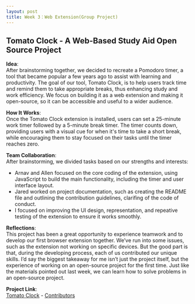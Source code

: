 ```yaml
---
layout: post
title: Week 3：Web Extension(Group Project)
---
```


## Tomato Clock - A Web-Based Study Aid Open Source Project  

**Idea**:  
After brainstorming together, we decided to recreate a Pomodoro timer, a tool that became popular a few years ago to assist with learning and productivity. The goal of our tool, Tomato Clock, is to help users track time and remind them to take appropriate breaks, thus enhancing study and work efficiency. We focus on building it as a web extension and making it open-source, so it can be accessible and useful to a wider audience.  

**How It Works**:  
Once the Tomato Clock extension is installed, users can set a 25-minute work timer followed by a 5-minute break timer. The timer counts down, providing users with a visual cue for when it's time to take a short break, while encouraging them to stay focused on their tasks until the timer reaches zero.  

**Team Collaboration**:  
After brainstorming, we divided tasks based on our strengths and interests:  
* Arnav and Allen focused on the core coding of the extension, using JavaScript to build the main functionality, including the timer and user interface layout.  
* Jared worked on project documentation, such as creating the README file and outlining the contribution guidelines, clarifing of the code of conduct.  
* I focused on improving the UI design, representation, and repeative testing of the extension to ensure it works smoothly.  

**Reflections**:  
This project has been a great opportunity to experience teamwork and to develop our first browser extension together. We’ve run into some issues, such as the extension not working on specific devices. But the good part is that, during the developing process, each of us contributed our unique skills. I’d say the biggest takeaway for me isn’t just the project itself, but the experience of working on an open-source project for the first time. Just like the materials pointed out last week, we can learn how to solve problems in an open-source project.  

**Project Link**:  
[Tomato Clock](https://github.com/ossd-s25/team-9-add-on) - [Contributors](https://github.com/ossd-s25/team-9-add-on/graphs/contributors)


